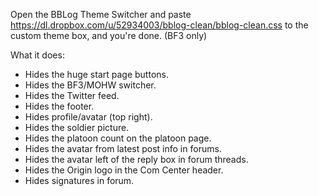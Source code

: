 Open the BBLog Theme Switcher and paste https://dl.dropbox.com/u/52934003/bblog-clean/bblog-clean.css to the custom theme box, and you're done.
(BF3 only)

What it does:
 * Hides the huge start page buttons.
 * Hides the BF3/MOHW switcher.
 * Hides the Twitter feed.
 * Hides the footer.
 * Hides profile/avatar (top right).
 * Hides the soldier picture.
 * Hides the platoon count on the platoon page.
 * Hides the avatar from latest post info in forums.
 * Hides the avatar left of the reply box in forum threads.
 * Hides the Origin logo in the Com Center header.
 * Hides signatures in forum.